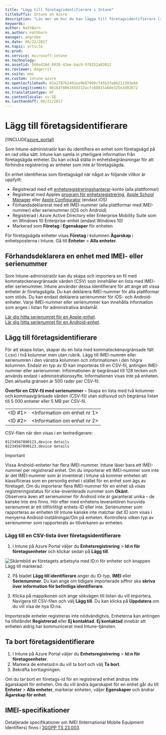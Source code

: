 ```yaml
---
title: "Lägg till företagsidentifierare i Intune"
titleSuffix: Intune on Azure
description: "Läs mer om hur du kan lägga till företagsidentifierare (registreringsmetod, IMEI- och serienummer) i Microsoft Intune. \""
keywords: 
author: NathBarn
ms.author: nathbarn
manager: angrobe
ms.date: 08/22/2017
ms.topic: article
ms.prod: 
ms.service: microsoft-intune
ms.technology: 
ms.assetid: 566ed16d-8030-42ee-bac9-5f8252a83012
ms.reviewer: dagerrit
ms.suite: ems
ms.custom: intune-azure
ms.openlocfilehash: 03a278762401ee9697909cf45b3fe86212393e66
ms.sourcegitcommit: 0b164f806165d312acfc88815a60e325e3d02672
ms.translationtype: HT
ms.contentlocale: sv-SE
ms.lasthandoff: 08/21/2017
---
```

# <a name="add-corporate-identifiers"></a>Lägg till företagsidentifierare

[!INCLUDE[azure_portal](./includes/azure_portal.md)]

Som Intune-administratör kan du identifiera en enhet som företagsägd på en rad olika sätt. Intune kan samla in ytterligare information från företagsägda enheter. Du kan också ställa in enhetsbegränsningar för att förhindra registrering av enheter som inte är företagsägda.

En enhet identifieras som företagsägd när något av följande villkor är uppfyllt:

- Registrerad med ett [enhetsregistreringshanterar](device-enrollment-manager-enroll.md)-konto (alla plattformar)
- Registrerat med Apples [program för enhetsregistrering](device-enrollment-program-enroll-ios.md), [Apple School Manager](apple-school-manager-set-up-ios.md) eller [Apple Configurator](apple-configurator-enroll-ios.md) (endast iOS)
- Förhandsdeklarerat med ett IMEI-nummer (alla plattformar med IMEI-nummer) eller serienummer (iOS och Android)
- Registrerad i Azure Active Directory eller Enterprise Mobility Suite som en Windows 10 Enterprise-enhet (endast Windows 10)
- Markerad som **Företag** i **Egenskaper** för enheten

För företagsägda enheter visas **Företag** i kolumnen **Ägarskap** i enhetsposterna i Intune. Gå till **Enheter** > **Alla enheter**.

## <a name="predeclare-a-device-with-imei-or-serial-number"></a>Förhandsdeklarera en enhet med IMEI- eller serienummer

Som Intune-administratör kan du skapa och importera en fil med kommateckenavgränsade värden (CSV) som innehåller en lista med IMEI- eller serienummer. Intune använder dessa identifierare för att ange att vissa enheter är företagsägda. Du kan deklarera IMEI-nummer för alla plattformar som stöds. Du kan endast deklarera serienummer för iOS- och Android-enheter. Varje IMEI-nummer eller serienummer kan innehålla information som anges i listan för administrativa ändamål.

<!-- When you upload serial numbers for company-owned iOS devices, they must be paired with a corporate enrollment profile. Devices must then be enrolled using either Apple’s device enrollment program (DEP) or Apple Configurator to have them appear as company-owned. -->

[Lär dig hitta serienumret för en Apple-enhet](https://support.apple.com/HT204308).<br>
[Lär dig hitta serienumret för en Android-enhet](https://support.google.com/store/answer/3333000).

## <a name="add-corporate-identifiers"></a>Lägg till företagsidentifierare
För att skapa listan, skapar du en lista med kommateckenavgränsade fält (.csv) i två kolumner men utan rubrik. Lägg till IMEI-numren eller serienumren i den vänstra kolumnen och informationen i den högra kolumnen. Endast en typ av ID kan importeras till en CSV-fil, antingen IMEI-nummer eller serienummer. Informationen är begränsad till 128 tecken och används endast i administrationssyfte. Informationen visas inte på enheten. Den aktuella gränsen är 500 rader per CSV-fil.

**Överför en CSV-fil med serienummer** – Skapa en lista med två kolumner och kommaavgränsade värden (CSV-fil) utan sidhuvud och begränsa listan till 5 000 enheter eller 5 MB per CSV-fil.

|||
|-|-|
|&lt;ID #1&gt;|&lt;Information om enhet nr 1&gt;|
|&lt;ID #2&gt;|&lt;Information om enhet nr 2&gt;|

CSV-filen när den visas i en textredigerare:

```
01234567890123,device details
02234567890123,device details
```

> [!IMPORTANT]
> Vissa Android-enheter har flera IMEI-nummer. Intune läser bara ett IMEI-nummer per registrerad enhet. Om du importerar ett IMEI-nummer som inte är det IMEI-nummer som är inventerat i Intune så kommer enheten att klassificeras som en personlig enhet i stället för en enhet som ägs av företaget. Om du importerar flera IMEI-nummer för en enhet så visas registreringsstatus för icke-inventerade nummer som **Okänt**.<br>
>Observera även att serienummer för Android inte är garanterat unika – de kanske inte ens finns. Hör efter med enhetens leverantören huruvida serienumret är ett tillförlitligt enhets-ID eller inte.
>Serienummer som rapporteras av enheten till Intune kanske inte matchar det ID som visas i menyerna Android-inställningar/Om på enheten. Kontrollera vilken typ av serienummer som rapporterats av tillverkaren av enheten.

### <a name="add-a-csv-list-of-corporate-identifiers"></a>Lägg till en CSV-lista över företagsidentifierare

1. I Intune på Azure Portal väljer du **Enhetsregistrering** > **Id:n för företagsenheter** och klickar sedan på **Lägg till**.

 ![Skärmbild av företagets arbetsyta med ID:n för enheter och knappen Lägg till markerad.](./media/add-corp-id.png)

2. På bladet **Lägg till identifierare** anger du ID-typ, **IMEI** eller **Serienummer**. Du kan ange om tidigare importerade siffror ska **skriva över information för befintliga identifierare**.

3. Klicka på mappikonen och ange sökvägen till listan du vill importera. Navigera till CSV-filen och välj **Lägg till**. Du kan klicka på **Uppdatera** om du vill visa de nya ID:na.

Importerade enheter registreras inte nödvändigtvis. Enheterna kan antingen ha tillståndet **Registrerad** eller **Ej kontaktad**. **Ej kontaktad** innebär att enheten aldrig har kommunicerat med Intune-tjänsten.

## <a name="delete-corporate-identifiers"></a>Ta bort företagsidentifierare

1. I Intune på Azure Portal väljer du **Enhetsregistrering** > **Id:n för företagsenheter**.
2. Markera de enhetsid:n du vill ta bort och välj **Ta bort**.
3. Bekräfta borttagningen.

Om du tar bort en företags-id för en registrerad enhet ändras inte ägarskapet för enheten. Om du vill ändra ägarskapet för en enhet går du till **Enheter** > **Alla enheter**, markerar enheten, väljer **Egenskaper** och ändrar **Ägarskap för enhet**.

## <a name="imei-specifications"></a>IMEI-specifikationer
Detaljerade specifikationer om IMEI (International Mobile Equipment Identifiers) finns i [3GGPP TS 23.003](https://portal.3gpp.org/desktopmodules/Specifications/SpecificationDetails.aspx?specificationId=729).

